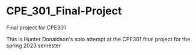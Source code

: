 # CPE_301_Final-Project
Final project for CPE301

This is Hunter Donaldson's solo attempt at the CPE301 final project for the spring 2023 semester 

